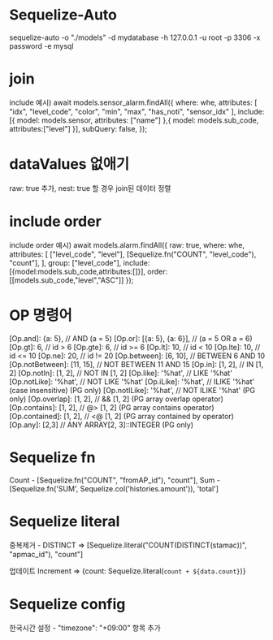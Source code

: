 # Sequelize-Auto

sequelize-auto -o "./models" -d mydatabase -h 127.0.0.1 -u root -p 3306 -x password -e mysql

# join

include 예시)
await models.sensor_alarm.findAll({
where: whe,
attributes: [
"idx",
"level_code",
"color",
"min",
"max",
"has_noti",
"sensor_idx"
],
include: [{
model: models.sensor,
attributes: ["name"]
},{
model: models.sub_code,
attributes:["level"]
}],
subQuery: false,
});

# dataValues 없애기

raw: true 추가,
nest: true 할 경우 join된 데이터 정렬

# include order

include order 예시)
await models.alarm.findAll({
raw: true,
where: whe,
attributes: [
["level_code", "level"],
[Sequelize.fn("COUNT", "level_code"), "count"],
],
group: ["level_code"],
include:[{model:models.sub_code,attributes:[]}],
order: [[models.sub_code,"level","ASC"]]
});

# OP 명령어

[Op.and]: {a: 5},           // AND (a = 5)
      [Op.or]: [{a: 5}, {a: 6}],  // (a = 5 OR a = 6)
      [Op.gt]: 6,                // id > 6
      [Op.gte]: 6,               // id >= 6
      [Op.lt]: 10,               // id < 10
      [Op.lte]: 10,              // id <= 10
      [Op.ne]: 20,               // id != 20
      [Op.between]: [6, 10],     // BETWEEN 6 AND 10
      [Op.notBetween]: [11, 15], // NOT BETWEEN 11 AND 15
      [Op.in]: [1, 2],           // IN [1, 2]
      [Op.notIn]: [1, 2],        // NOT IN [1, 2]
      [Op.like]: '%hat',         // LIKE '%hat'
      [Op.notLike]: '%hat',       // NOT LIKE '%hat'
      [Op.iLike]: '%hat',         // ILIKE '%hat' (case insensitive)  (PG only)
      [Op.notILike]: '%hat',      // NOT ILIKE '%hat'  (PG only)
      [Op.overlap]: [1, 2],       // && [1, 2] (PG array overlap operator)
      [Op.contains]: [1, 2],      // @> [1, 2] (PG array contains operator)
      [Op.contained]: [1, 2],     // <@ [1, 2] (PG array contained by operator)
      [Op.any]: [2,3]            // ANY ARRAY[2, 3]::INTEGER (PG only)

# Sequelize fn

Count - [Sequelize.fn("COUNT", "fromAP_id"), "count"],
Sum - [Sequelize.fn('SUM', Sequelize.col('histories.amount')), 'total']

# Sequelize literal

중복제거 - DISTINCT => [Sequelize.literal("COUNT(DISTINCT(stamac))", "apmac_id"), "count"]

업데이트 Increment => {count: Sequelize.literal(`count + ${data.count}`)}

# Sequelize config
한국시간 설정 - "timezone": "+09:00" 항목 추가